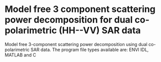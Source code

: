 # Model free 3 component scattering power decomposition for dual co-polarimetric (HH--VV) SAR data

Model free 3-component scattering power decomposition using dual co-polarimetric SAR data. The program file types available are: ENVI IDL, MATLAB and C
